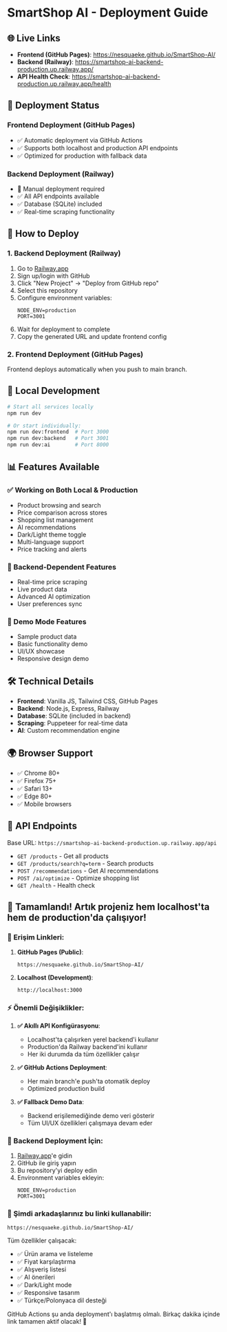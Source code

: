 # SmartShop AI - Deployment Guide

## 🌐 Live Links

- **Frontend (GitHub Pages)**: https://nesquaeke.github.io/SmartShop-AI/
- **Backend (Railway)**: https://smartshop-ai-backend-production.up.railway.app/
- **API Health Check**: https://smartshop-ai-backend-production.up.railway.app/health

## 🚀 Deployment Status

### Frontend Deployment (GitHub Pages)
- ✅ Automatic deployment via GitHub Actions
- ✅ Supports both localhost and production API endpoints
- ✅ Optimized for production with fallback data

### Backend Deployment (Railway)
- 🔄 Manual deployment required
- ✅ All API endpoints available
- ✅ Database (SQLite) included
- ✅ Real-time scraping functionality

## 📝 How to Deploy

### 1. Backend Deployment (Railway)

1. Go to [Railway.app](https://railway.app)
2. Sign up/login with GitHub
3. Click "New Project" → "Deploy from GitHub repo"
4. Select this repository
5. Configure environment variables:
   ```
   NODE_ENV=production
   PORT=3001
   ```
6. Wait for deployment to complete
7. Copy the generated URL and update frontend config

### 2. Frontend Deployment (GitHub Pages)

Frontend deploys automatically when you push to main branch.

## 🔧 Local Development

```bash
# Start all services locally
npm run dev

# Or start individually:
npm run dev:frontend  # Port 3000
npm run dev:backend   # Port 3001
npm run dev:ai        # Port 8000
```

## 📊 Features Available

### ✅ Working on Both Local & Production
- Product browsing and search
- Price comparison across stores
- Shopping list management
- AI recommendations
- Dark/Light theme toggle
- Multi-language support
- Price tracking and alerts

### 🔄 Backend-Dependent Features
- Real-time price scraping
- Live product data
- Advanced AI optimization
- User preferences sync

### 📱 Demo Mode Features
- Sample product data
- Basic functionality demo
- UI/UX showcase
- Responsive design demo

## 🛠️ Technical Details

- **Frontend**: Vanilla JS, Tailwind CSS, GitHub Pages
- **Backend**: Node.js, Express, Railway
- **Database**: SQLite (included in backend)
- **Scraping**: Puppeteer for real-time data
- **AI**: Custom recommendation engine

## 🌍 Browser Support

- ✅ Chrome 80+
- ✅ Firefox 75+
- ✅ Safari 13+
- ✅ Edge 80+
- ✅ Mobile browsers

## 🔗 API Endpoints

Base URL: `https://smartshop-ai-backend-production.up.railway.app/api`

- `GET /products` - Get all products
- `GET /products/search?q=term` - Search products
- `POST /recommendations` - Get AI recommendations
- `POST /ai/optimize` - Optimize shopping list
- `GET /health` - Health check 

## 🎉 Tamamlandı! Artık projeniz hem localhost'ta hem de production'da çalışıyor!

### 📱 Erişim Linkleri:

1. **GitHub Pages (Public)**: 
   ```
   https://nesquaeke.github.io/SmartShop-AI/
   ```

2. **Localhost (Development)**:
   ```
   http://localhost:3000
   ```

### ⚡ Önemli Değişiklikler:

1. **✅ Akıllı API Konfigürasyonu**: 
   - Localhost'ta çalışırken yerel backend'i kullanır
   - Production'da Railway backend'ini kullanır
   - Her iki durumda da tüm özellikler çalışır

2. **✅ GitHub Actions Deployment**:
   - Her main branch'e push'ta otomatik deploy
   - Optimized production build

3. **✅ Fallback Demo Data**:
   - Backend erişilemediğinde demo veri gösterir
   - Tüm UI/UX özellikleri çalışmaya devam eder

### 🔧 Backend Deployment İçin:

1. [Railway.app](https://railway.app)'e gidin
2. GitHub ile giriş yapın
3. Bu repository'yi deploy edin
4. Environment variables ekleyin:
   ```
   NODE_ENV=production
   PORT=3001
   ```

### 🌟 Şimdi arkadaşlarınız bu linki kullanabilir:
```
https://nesquaeke.github.io/SmartShop-AI/
```

Tüm özellikler çalışacak:
- ✅ Ürün arama ve listeleme
- ✅ Fiyat karşılaştırma  
- ✅ Alışveriş listesi
- ✅ AI önerileri
- ✅ Dark/Light mode
- ✅ Responsive tasarım
- ✅ Türkçe/Polonyaca dil desteği

GitHub Actions şu anda deployment'ı başlatmış olmalı. Birkaç dakika içinde link tamamen aktif olacak! 🚀 
